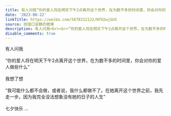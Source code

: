 ```yaml
---
title: 有人问我“你的爱人将在明天下午2点离开这个世界，在为数不多的时间里，你会对你的爱人做些什么”我想了想“我可能什么都不会做，或者说，我什么都做不了。在她...
date: '2023-08-22'
linkTitle: https://weibo.com/5878312122/NfO2wjGUS
source: 找借口安静的微博
description: 有人问我<br><br>“你的爱人将在明天下午2点离开这个世界，在为数不多的时间里，你会对你的爱人做些什么”<br><br>我想了想<br><br>“我可能什么都不会做，或者说，我什么都做不了。在她离开这个世界之前，我先走一步。因为我完全没法想象没有她的日子的人生”<br><br>七夕快乐  ...
disable_comments: true
---
```

有人问我<br><br>“你的爱人将在明天下午2点离开这个世界，在为数不多的时间里，你会对你的爱人做些什么”<br><br>我想了想<br><br>“我可能什么都不会做，或者说，我什么都做不了。在她离开这个世界之前，我先走一步。因为我完全没法想象没有她的日子的人生”<br><br>七夕快乐  ...